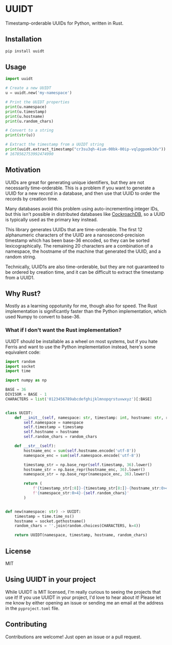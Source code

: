 # UUIDT

Timestamp-orderable UUIDs for Python, written in Rust.

## Installation

```bash
pip install uuidt
```

## Usage

```python
import uuidt

# Create a new UUIDT
u = uuidt.new('my-namespace')

# Print the UUIDT properties
print(u.namespace)
print(u.timestamp)
print(u.hostname)
print(u.random_chars)

# Convert to a string
print(str(u))

# Extract the timestamp from a UUIDT string
print(uuidt.extract_timestamp("cr3su3qh-4ium-00bk-00ip-vqlpgpomk3dv"))
# 1678562753992474990
```

## Motivation

UUIDs are great for generating unique identifiers, but they are not
necessarily time-orderable. This is a problem if you want to generate a UUID
for a new record in a database, and then use that UUID to order the records
by creation time.

Many databases avoid this problem using auto-incrementing integer IDs, but
this isn't possible in distributed databases like
[CockroachDB](https://www.cockroachlabs.com/), so a UUID is typically used as
the primary key instead.

This library generates UUIDs that are time-orderable. The first 12 alphanumeric
characters of the UUID are a nanosecond-precision timestamp which has been
base-36 encoded, so they can be sorted lexicographically. The remaining 20
characters are a combination of a namespace, the hostname of the machine that
generated the UUID, and a random string.

Technically, UUID1s are also time-orderable, but they are not guaranteed to
be ordered by creation time, and it can be difficult to extract the
timestamp from a UUID1.

## Why Rust?

Mostly as a learning oppotunity for me, though also for speed. The Rust
implementation is significantly faster than the Python implementation, which
used Numpy to convert to base-36.

### What if I don't want the Rust implementation?

UUIDT should be installable as a wheel on most systems, but if you hate Ferris
and want to use the Python implementation instead, here's some equivalent
code:

```python
import random
import socket
import time

import numpy as np

BASE = 36
DIVISOR = BASE - 1
CHARACTERS = list('0123456789abcdefghijklmnopqrstuvwxyz')[:BASE]


class UUIDT:
    def __init__(self, namespace: str, timestamp: int, hostname: str, random_chars: str):
        self.namespace = namespace
        self.timestamp = timestamp
        self.hostname = hostname
        self.random_chars = random_chars

    def __str__(self):
        hostname_enc = sum(self.hostname.encode('utf-8'))
        namespace_enc = sum(self.namespace.encode('utf-8'))

        timestamp_str = np.base_repr(self.timestamp, 36).lower()
        hostname_str = np.base_repr(hostname_enc, 36).lower()
        namespace_str = np.base_repr(namespace_enc, 36).lower()

        return (
            f'{timestamp_str[:8]}-{timestamp_str[8:]}-{hostname_str:0>4}-'
            f'{namespace_str:0>4}-{self.random_chars}'
        )


def new(namespace: str) -> UUIDT:
    timestamp = time.time_ns()
    hostname = socket.gethostname()
    random_chars = ''.join(random.choices(CHARACTERS, k=4))

    return UUIDT(namespace, timestamp, hostname, random_chars)
```

## License

MIT

## Using UUIDT in your project

While UUIDT is MIT licensed, I'm really curious to seeing the projects that
use it! If you use UUIDT in your project, I'd love to hear about it! Please
let me know by either opening an issue or sending me an email at the address
in the `pyproject.toml` file.

## Contributing

Contributions are welcome! Just open an issue or a pull request.

